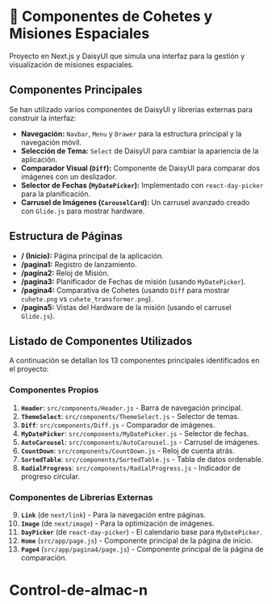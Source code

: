 # 🚀 Componentes de Cohetes y Misiones Espaciales

Proyecto en Next.js y DaisyUI que simula una interfaz para la gestión y visualización de misiones espaciales.

## Componentes Principales

Se han utilizado varios componentes de DaisyUI y librerías externas para construir la interfaz:

*   **Navegación:** `Navbar`, `Menu` y `Drawer` para la estructura principal y la navegación móvil.
*   **Selección de Tema:** `Select` de DaisyUI para cambiar la apariencia de la aplicación.
*   **Comparador Visual (`Diff`):** Componente de DaisyUI para comparar dos imágenes con un deslizador.
*   **Selector de Fechas (`MyDatePicker`):** Implementado con `react-day-picker` para la planificación.
*   **Carrusel de Imágenes (`CarouselCard`):** Un carrusel avanzado creado con `Glide.js` para mostrar hardware.

## Estructura de Páginas

*   **/ (Inicio):** Página principal de la aplicación.
*   **/pagina1:** Registro de lanzamiento.
*   **/pagina2:** Reloj de Misión.
*   **/pagina3:** Planificador de Fechas de misión (usando `MyDatePicker`).
*   **/pagina4:** Comparativa de Cohetes (usando `Diff` para mostrar `cuhete.png` vs `cuhete_transformer.png`).
*   **/pagina5:** Vistas del Hardware de la misión (usando el carrusel `Glide.js`).

## Listado de Componentes Utilizados

A continuación se detallan los 13 componentes principales identificados en el proyecto:

### Componentes Propios

1.  **`Header`**: `src/components/Header.js` - Barra de navegación principal.
2.  **`ThemeSelect`**: `src/components/ThemeSelect.js` - Selector de temas.
3.  **`Diff`**: `src/components/Diff.js` - Comparador de imágenes.
4.  **`MyDatePicker`**: `src/components/MyDatePicker.js` - Selector de fechas.
5.  **`AutoCarousel`**: `src/components/AutoCarousel.js` - Carrusel de imágenes.
6.  **`CountDown`**: `src/components/CountDown.js` - Reloj de cuenta atrás.
7.  **`SortedTable`**: `src/components/SortedTable.js` - Tabla de datos ordenable.
8.  **`RadialProgress`**: `src/components/RadialProgress.js` - Indicador de progreso circular.

### Componentes de Librerías Externas

9.  **`Link`** (de `next/link`) - Para la navegación entre páginas.
10. **`Image`** (de `next/image`) - Para la optimización de imágenes.
11. **`DayPicker`** (de `react-day-picker`) - El calendario base para `MyDatePicker`.
12. **`Home`** (`src/app/page.js`) - Componente principal de la página de inicio.
13. **`Page4`** (`src/app/pagina4/page.js`) - Componente principal de la página de comparación.
# Control-de-almac-n
